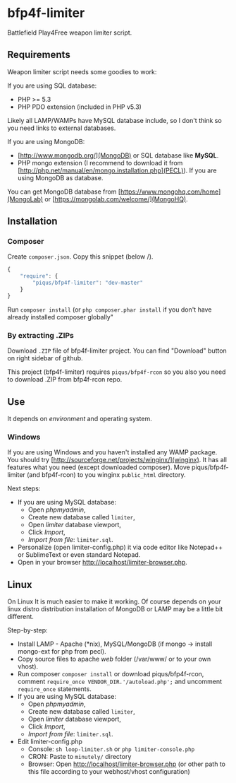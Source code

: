 bfp4f-limiter
=============

Battlefield Play4Free weapon limiter script.

## Requirements ##

Weapon limiter script needs some goodies to work:

If you are using SQL database:

* PHP >= 5.3
* PHP PDO extension (included in PHP v5.3)

Likely all LAMP/WAMPs have MySQL database include, so I don't think so you need links to external databases.

If you are using MongoDB: 

* [http://www.mongodb.org/](MongoDB) or SQL database like **MySQL**.
* PHP mongo extension (I recommend to download it from [http://php.net/manual/en/mongo.installation.php](PECL)). If you are using MongoDB as database.

You can get MongoDB database from [https://www.mongohq.com/home](MongoLab) or [https://mongolab.com/welcome/](MongoHQ). 

## Installation ##

### Composer ###

Create `composer.json`. Copy this snippet (below \/). 

```js
{
	"require": {
		"piqus/bfp4f-limiter": "dev-master"
	}
}
```

Run `composer install` (or `php composer.phar install` if you don't have already installed composer globally"

### By extracting .ZIPs ###

Download `.ZIP` file of bfp4f-limiter project. You can find "Download" button on right sidebar of github.

This project (bfp4f-limiter) requires `piqus/bfp4f-rcon` so you also you need to download .ZIP from bfp4f-rcon repo.

## Use ##

It depends on *environment* and operating system.

### Windows ###

If you are using Windows and you haven't installed any WAMP package. You should try [http://sourceforge.net/projects/winginx/](winginx). It has all features what you need (except downloaded composer). Move piqus/bfp4f-limiter (and bfp4f-rcon) to you winginx `public_html` directory. 

Next steps:

* If you are using MySQL database:
	* Open *phpmyadmin*, 
	* Create new database called `limiter`, 
	* Open *limiter* database viewport,
	* Click *Import*,
	* *Import from file*: `limiter.sql`.
* Personalize (open limiter-config.php) it via code editor like Notepad++ or SublimeText or even standard Notepad. 
* Open in your browser [http://localhost/limiter-browser.php](http://localhost/limiter-browser.php).

## Linux ##

On Linux It is much easier to make it working. 
Of course depends on your linux distro distribution installation of MongoDB or LAMP may be a little bit different. 

Step-by-step:

* Install LAMP - Apache (*nix), MySQL/MongoDB (if mongo -> install mongo-ext for php from pecl).
* Copy source files to apache *web* folder (/var/www/ or to your own vhost).
* Run composer `composer install` or download piqus/bfp4f-rcon, 
comment `require_once VENDOR_DIR.'/autoload.php';`  and uncomment `require_once` statements.
* If you are using MySQL database:
	* Open *phpmyadmin*, 
	* Create new database called `limiter`, 
	* Open *limiter* database viewport,
	* Click *Import*,
	* *Import from file*: `limiter.sql`.
* Edit limiter-config.php
	* Console: `sh loop-limiter.sh` or `php limiter-console.php`
	* CRON: Paste to `minutely/` directory
	* Browser: Open [http://localhost/limiter-browser.php](http://localhost/limiter-browser.php) 
	(or other path to this file according to your webhost/vhost configuration)

